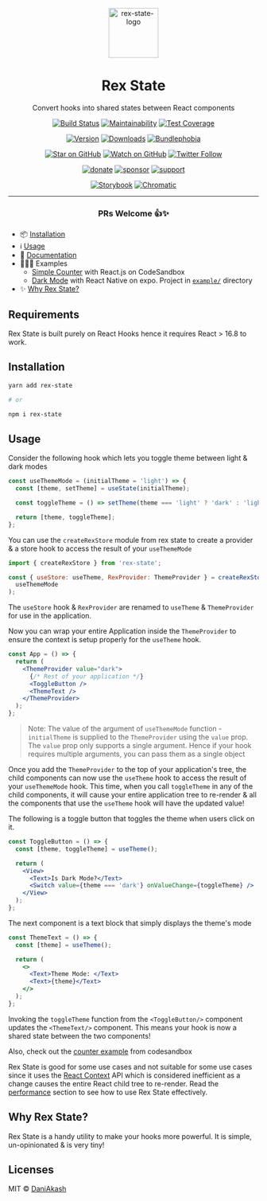 <div align="center">

<img
  src="https://github.com/react-native-toolkit/rex-state/raw/master/assets/logo.png"
  alt="rex-state-logo"
  height="100px"
  width="100px"
/>

# Rex State

Convert hooks into shared states between React components

[![Build Status][build-badge]][build]
[![Maintainability][maintainability-badge]][maintainability-url]
[![Test Coverage][coverage-badge]][coverage-url]

[![Version][version-badge]][package]
[![Downloads][downloads-badge]][npmtrends]
[![Bundlephobia][bundle-phobia-badge]][bundle-phobia]

[![Star on GitHub][github-star-badge]][github-star]
[![Watch on GitHub][github-watch-badge]][github-watch]
[![Twitter Follow][twitter-badge]][twitter]

[![donate][coffee-badge]][coffee-url]
[![sponsor][sponsor-badge]][sponsor-url]
[![support][support-badge]][support-url]

[![Storybook][storybook-badge]][website] [![Chromatic][chromatic-badge]][chromatic]

---

### PRs Welcome 👍✨

</div>

- 📦 [Installation](#installation)
- ℹ️ [Usage](#usage)
- 📑 [Documentation][storybook-url]
- 👨🏽‍🏫 Examples
  - [Simple Counter][codesandbox-example] with React.js on CodeSandbox
  - [Dark Mode][expo-app] with React Native on expo. Project in [`example/`](https://github.com/react-native-toolkit/rex-state/tree/master/example) directory
- ✨ [Why Rex State?](#why-rex-state)

## Requirements

Rex State is built purely on React Hooks hence it requires React > 16.8 to work.

## Installation

```sh
yarn add rex-state

# or

npm i rex-state
```

## Usage

Consider the following hook which lets you toggle theme between light & dark modes

```jsx
const useThemeMode = (initialTheme = 'light') => {
  const [theme, setTheme] = useState(initialTheme);

  const toggleTheme = () => setTheme(theme === 'light' ? 'dark' : 'light');

  return [theme, toggleTheme];
};
```

You can use the `createRexStore` module from rex state to create a provider & a store hook to access the result of your `useThemeMode`

```jsx
import { createRexStore } from 'rex-state';

const { useStore: useTheme, RexProvider: ThemeProvider } = createRexStore(
  useThemeMode
);
```

The `useStore` hook & `RexProvider` are renamed to `useTheme` & `ThemeProvider` for use in the application.

Now you can wrap your entire Application inside the `ThemeProvider` to ensure the context is setup properly for the `useTheme` hook.

```jsx
const App = () => {
  return (
    <ThemeProvider value="dark">
      {/* Rest of your application */}
      <ToggleButton />
      <ThemeText />
    </ThemeProvider>
  );
};
```

> Note: The value of the argument of `useThemeMode` function - `initialTheme` is supplied to the `ThemeProvider` using the `value` prop. The `value` prop only supports a single argument. Hence if your hook requires multiple arguments, you can pass them as a single object

Once you add the `ThemeProvider` to the top of your application's tree, the child components can now use the `useTheme` hook to access the result of your `useThemeMode` hook. This time, when you call `toggleTheme` in any of the child components, it will cause your entire application tree to re-render & all the components that use the `useTheme` hook will have the updated value!

The following is a toggle button that toggles the theme when users click on it.

```jsx
const ToggleButton = () => {
  const [theme, toggleTheme] = useTheme();

  return (
    <View>
      <Text>Is Dark Mode?</Text>
      <Switch value={theme === 'dark'} onValueChange={toggleTheme} />
    </View>
  );
};
```

The next component is a text block that simply displays the theme's mode

```jsx
const ThemeText = () => {
  const [theme] = useTheme();

  return (
    <>
      <Text>Theme Mode: </Text>
      <Text>{theme}</Text>
    </>
  );
};
```

Invoking the `toggleTheme` function from the `<ToggleButton/>` component updates the `<ThemeText/>` component. This means your hook is now a shared state between the two components!

Also, check out the [counter example](https://codesandbox.io/s/rex-counter-2m4zy?file=/src/App.js) from codesandbox

Rex State is good for some use cases and not suitable for some use cases since it uses the [React Context](https://reactjs.org/docs/context.html#api) API which is considered inefficient as a change causes the entire React child tree to re-render. Read the [performance](https://rex-state.netlify.app/?path=/story/intro-performance--page) section to see how to use Rex State effectively.

## Why Rex State?

Rex State is a handy utility to make your hooks more powerful. It is simple, un-opinionated & is very tiny!

## Licenses

MIT © [DaniAkash][twitter]

[codesandbox-example]: https://codesandbox.io/s/rex-counter-2m4zy?file=/src/App.js
[storybook-url]: https://rex-state.netlify.app
[expo-app]: https://expo.io/@daniakash/rex-state-example
[coffee-badge]: https://img.shields.io/badge/-%E2%98%95%EF%B8%8F%20buy%20me%20a%20coffee-e85b46
[coffee-url]: https://www.buymeacoffee.com/daniakash
[sponsor-badge]: https://img.shields.io/badge/-%F0%9F%8F%85%20sponsor%20this%20project-e85b46
[sponsor-url]: https://www.buymeacoffee.com/daniakash/e/6983
[support-badge]: https://img.shields.io/badge/-Get%20Support-e85b46
[support-url]: https://www.buymeacoffee.com/daniakash/e/7030
[build]: https://github.com/react-native-toolkit/rex-state/actions
[build-badge]: https://github.com/react-native-toolkit/rex-state/workflows/build/badge.svg
[coverage-badge]: https://api.codeclimate.com/v1/badges/9bd775907eca8a3dbab3/test_coverage
[coverage-url]: https://codeclimate.com/github/react-native-toolkit/rex-state/test_coverage
[maintainability-badge]: https://api.codeclimate.com/v1/badges/9bd775907eca8a3dbab3/maintainability
[maintainability-url]: https://codeclimate.com/github/react-native-toolkit/rex-state/maintainability
[bundle-phobia-badge]: https://badgen.net/bundlephobia/minzip/rex-state
[bundle-phobia]: https://bundlephobia.com/result?p=rex-state
[downloads-badge]: https://img.shields.io/npm/dm/rex-state.svg
[npmtrends]: http://www.npmtrends.com/rex-state
[package]: https://www.npmjs.com/package/rex-state
[version-badge]: https://img.shields.io/npm/v/rex-state.svg
[twitter]: https://twitter.com/dani_akash_
[twitter-badge]: https://img.shields.io/twitter/follow/dani_akash_?style=social
[github-watch-badge]: https://img.shields.io/github/watchers/DaniAkash/rex.svg?style=social
[github-watch]: https://github.com/DaniAkash/rex/watchers
[github-star-badge]: https://img.shields.io/github/stars/DaniAkash/rex.svg?style=social
[github-star]: https://github.com/DaniAkash/rex/stargazers
[storybook-badge]: https://cdn.jsdelivr.net/gh/storybookjs/brand@master/badge/badge-storybook.svg
[website]: https://rex-state.netlify.app
[chromatic-badge]: https://img.shields.io/badge/-chromatic-%23fc521f
[chromatic]: https://chromatic.com/library?appId=5f5b21fe6f304800225bd9cf&branch=master

